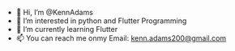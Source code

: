 - 👋 Hi, I’m @KennAdams
- 👀 I’m interested in python and Flutter Programming
- 🌱 I’m currently learning Flutter
- 📫 You can reach me onmy Email: kenn.adams200@gmail.com
  
<!---
KennAdams/KennAdams is a ✨ special ✨ repository because its `README.md` (this file) appears on your GitHub profile.
You can click the Preview link to take a look at your changes.
--->
